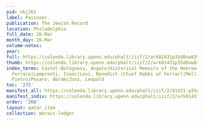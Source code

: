 ```yaml
---
pid: obj261
label: Passover.
publication: The Jewish Record
location: Philadelphia
full_date: 26-Mar
month_day: 26-Mar
volume-notes:
year:
full: https://colenda.library.upenn.edu/phalt/iiif/2/ark81431p35d8nw83%2FSHA256E-s7259506--795635c660ebdb701e2a86a1390a6430f65b5e7dcc51bbc565399c4b04fdd896.jpeg/full/3500,/0/default.jpg
thumb: https://colenda.library.upenn.edu/phalt/iiif/2/ark81431p35d8nw83%2FSHA256E-s7259506--795635c660ebdb701e2a86a1390a6430f65b5e7dcc51bbc565399c4b04fdd896.jpeg/full/!200,200/0/default.jpg
index_terms: Castel-Bolognesi, Angelo|Historical Memoirs of the Hebrew Community of
  Ferrara|Lampronti, Isaac|Levi, Benedict (Chief Rabbi of Ferrar)|Melli, Chief Rabbi|Perreau,
  Pietro|Pesaro, Abram|Zunz, Leopold
toc: '275'
manifest_all: https://colenda.library.upenn.edu/phalt/iiif/2/81431-p35d8nw83/manifest
manifest_indiv: https://colenda.library.upenn.edu/phalt/iiif/2/ark81431p35d8nw83%2FSHA256E-s7259506--795635c660ebdb701e2a86a1390a6430f65b5e7dcc51bbc565399c4b04fdd896.jpeg
order: '260'
layout: qatar_item
collection: morais-ledger
---
```

